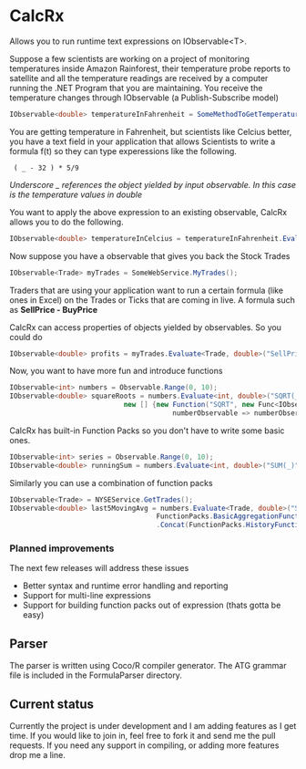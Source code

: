 # CalcRx
Allows you to run runtime text expressions on IObservable&lt;T>.

Suppose a few scientists are working on a project of monitoring temperatures inside Amazon Rainforest, their temperature probe reports to satellite and all the temperature readings are received by a computer running the .NET Program that you are maintaining. You receive the temperature changes through IObservable<double> (a Publish-Subscribe model)

```csharp
IObservable<double> temperatureInFahrenheit = SomeMethodToGetTemperatureChanges();
```
You are getting temperature in Fahrenheit, but scientists like Celcius better, you have a text field in your application that allows Scientists to write a formula f(t) so they can type experessions like the following.

``` 
 ( _ - 32 ) * 5/9
```
*Underscore _ references the object yielded by input observable. In this case is the temperature values in double*

You want to apply the above expression to an existing observable, CalcRx allows you to do the following.

```csharp
IObservable<double> temperatureInCelcius = temperatureInFahrenheit.Evaluate<double, double>("( _ - 32 ) * 5/9");
```

Now suppose you have a observable that gives you back the Stock Trades

```csharp
IObservable<Trade> myTrades = SomeWebService.MyTrades();
```

Traders that are using your application want to run a certain formula (like ones in Excel) on the Trades or Ticks that are coming in live. A formula such as **SellPrice - BuyPrice**

CalcRx can access properties of objects yielded by observables. So you could do

```csharp
IObservable<double> profits = myTrades.Evaluate<Trade, double>("SellPrice - BuyPrice");
```

Now, you want to have more fun and introduce functions

```csharp
IObservable<int> numbers = Observable.Range(0, 10);
IObservable<double> squareRoots = numbers.Evaluate<int, double>("SQRT(_)",
							new [] {new Function("SQRT", new Func<IObservable<int>, IObservable<double>>(
										numberObservable => numberObservable.Select(Math.Sqrt)))});
```

CalcRx has built-in Function Packs so you don't have to write some basic ones.

```csharp
IObservable<int> series = Observable.Range(0, 10);
IObservable<double> runningSum = numbers.Evaluate<int, double>("SUM(_)", FunctionPacks.BasicAggregationFunctionPack);
```

Similarly you can use a combination of function packs

```csharp
IObservable<Trade> = NYSEService.GetTrades();
IObservable<double> last5MovingAvg = numbers.Evaluate<Trade, double>("SUM(REF(_, 5)) / 5", 
									FunctionPacks.BasicAggregationFunctionPack
									.Concat(FunctionPacks.HistoryFunctionPack));
```

### Planned improvements

The next few releases will address these issues

* Better syntax and runtime error handling and reporting
* Support for multi-line expressions
* Support for building function packs out of expression (thats gotta be easy)

## Parser
The parser is written using Coco/R compiler generator. The ATG grammar file is included in the FormulaParser directory.

## Current status
Currently the project is under development and I am adding features as I get time. If you would like to join in, feel free to fork it and send me the pull requests. If you need any support in compiling, or adding more features drop me a line.
